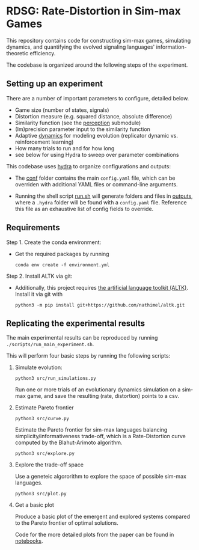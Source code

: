 # RDSG: Rate-Distortion in Sim-max Games

This repository contains code for constructing sim-max games, simulating  dynamics, and quantifying the evolved signaling languages' information-theoretic efficiency.

The codebase is organized around the following steps of the experiment.

## Setting up an experiment

There are a number of important parameters to configure, detailed below.

- Game size (number of states, signals)
- Distortion measure (e.g. squared distance, absolute difference)
- Similarity function (see the [perception](src/game/perception.py) submodule)
- (Im)precision parameter input to the similarity function
- Adaptive [dynamics](src/simulation/dynamics.py) for modeling evolution (replicator dynamic vs. reinforcement learning)
- How many trials to run and for how long
- see below for using Hydra to sweep over parameter combinations

This codebase uses [hydra](https://hydra.cc/) to organize configurations and outputs:

- The [conf](./conf/) folder contains the main `config.yaml` file, which can be overriden with additional YAML files or command-line arguments.

- Running the shell script [run.sh](scripts/run.sh) will generate folders and files in [outputs](outputs), where a `.hydra` folder will be found with a `config.yaml` file. Reference this file as an exhaustive list of config fields to override.

## Requirements  

Step 1. Create the conda environment:

- Get the required packages by running

    `conda env create -f environment.yml`

Step 2. Install ALTK via git:

- Additionally, this project requires [the artificial language toolkit (ALTK)](https://github.com/nathimel/altk). Install it via git with

    `python3 -m pip install git+https://github.com/nathimel/altk.git`

## Replicating the experimental results

The main experimental results can be reproduced by running `./scripts/run_main_experiment.sh`.

This will perform four basic steps by running the following scripts:

1. Simulate evolution:

    `python3 src/run_simulations.py`

    Run one or more trials of an evolutionary dynamics simulation on a sim-max game, and save the resulting (rate, distortion) points to a csv.

2. Estimate Pareto frontier

    `python3 src/curve.py`

    Estimate the Pareto frontier for sim-max languages balancing simplicity/informativeness trade-off, which is a Rate-Distortion curve computed by the Blahut-Arimoto algorithm.

    `python3 src/explore.py`

3. Explore the trade-off space

    Use a geneteic algororithm to explore the space of possible sim-max languages.

    `python3 src/plot.py`

4. Get a basic plot

    Produce a basic plot of the emergent and explored systems compared to the Pareto frontier of optimal solutions.
    
    Code for the more detailed plots from the paper can be found in [notebooks](src/notebooks/).

